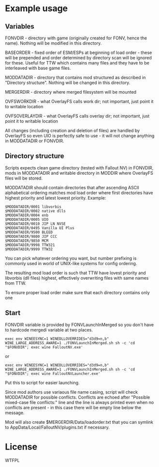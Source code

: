 # Example usage

## Variables

FONVDIR - directory with game (originally created for FONV, hence the name). Nothing will be modified in this directory.

BASEORDER - fixed order of ESM/ESPs at beginning of load order - these will be prepended and order determined by directory scan will be ignored for these. Useful for TTW which contains many files and they have to be interleaved with base game files.

MODDATADIR - directory that contains mod structured as described in "Directory structure". Nothing will be changed in this directory.

MERGERDIR - directory where merged filesystem will be mounted

OVFSWORKDIR - what OverlayFS calls work dir; not important, just point it to writable location

OVFSOVERLAYDIR - what OverlayFS calls overlay dir; not important, just point it to writable location

All changes (including creation and deletion of files) are handled by OverlayFS so even UIO is perfectly safe to use - it will not change anything in MODDATADIR or FONVDIR.

## Directory structure

Scripts expects clean game directory (tested with Fallout NV) in FONVDIR, mods in MODDATADIR and writable directory in MODDIR where OverlayFS files will be stored.

MODDATADIR should contain directories that after ascending ASCII alphabetical ordering matches mod load order where first directories have highest priority and latest lowest priority. Example:

```
$MODDATADIR/0001 libvorbis
$MODDATADIR/0002 native dlls
$MODDATADIR/0004 enb
$MODDATADIR/0005 UIO
$MODDATADIR/0010 JIP LN NVSE
$MODDATADIR/0495 Vanilla UI Plus
$MODDATADIR/9500 BLEED
$MODDATADIR/9800 JIP CCC
$MODDATADIR/9850 MCM
$MODDATADIR/9998 TTW321
$MODDATADIR/9999 TTW32
```

You can pick whatever ordering you want, but number prefixing is commonly used in world of UNIX-like systems for config ordering.

The resulting mod load order is such that TTW have lovest priority and libvorbis (dll files) highest, effectively overwriting files with same names from TTW.

To ensure proper load order make sure that each directory contains only one 

## Start

FONVDIR variable is provided by FONVLaunchInMerged so you don't have to hardcode mergedi variable at two places.

```shell
exec env WINEESYNC=1 WINEDLLOVERRIDES="d3d9=n,b" WINE_LARGE_ADDRESS_AWARE=1 ./FONVLaunchInMerged.sh sh -c 'cd "$FONVDIR"; exec wine FalloutNV.exe'
```

or

```shell
exec env WINEESYNC=1 WINEDLLOVERRIDES="d3d9=n,b" WINE_LARGE_ADDRESS_AWARE=1 ./FONVLaunchInMerged.sh sh -c 'cd "$FONVDIR"; exec wine FalloutNVLauncher.exe'
```

Put this to script for easier launching.

Since mod authors use variaous file name casing, script will check MODDATADIR for possible conflicts. Conflicts are echoed after "Possible mixed-case file conflicts:" line and the line is always printed even when no conflicts are present - in this case there will be empty line below the message.

Mod will also create
$MERGERDIR/Data/loadorder.txt
that you can symlink to AppData/Local/FalloutNV/plugins.txt if necessary.

# License

WTFPL
